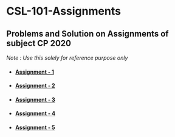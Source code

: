 # CSL-101-Assignments
## Problems and Solution on Assignments of subject CP 2020

*Note : Use this solely for reference purpose only*

* ####  [Assignment - 1](https://github.com/ABD-01/CSL-101-Assignments/tree/master/CP_Assignment_1)
* ####  [Assignment - 2](https://github.com/ABD-01/CSL-101-Assignments/tree/master/CP_Assignment_2)
* ####  [Assignment - 3](https://github.com/ABD-01/CSL-101-Assignments/tree/master/CP_Assignment_3)
* ####  [Assignment - 4]()
* ####  [Assignment - 5]()
